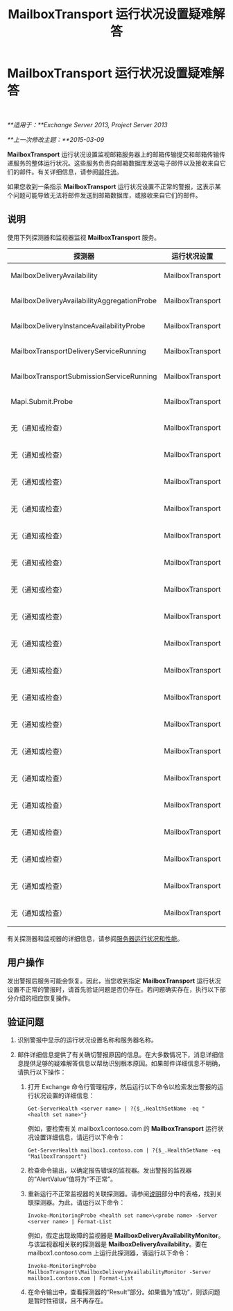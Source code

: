 ﻿---
title: MailboxTransport 运行状况设置疑难解答
TOCTitle: MailboxTransport 运行状况设置疑难解答
ms:assetid: 02bfa4cf-6929-437e-bae5-079ea1b92373
ms:mtpsurl: https://technet.microsoft.com/zh-cn/library/ms.exch.scom.mailboxtransport(v=EXCHG.150)
ms:contentKeyID: 54652320
ms.date: 10/08/2015
mtps_version: v=EXCHG.150
ms.translationtype: HT
---

# MailboxTransport 运行状况设置疑难解答

 

_**适用于：**Exchange Server 2013, Project Server 2013_

_**上一次修改主题：**2015-03-09_

**MailboxTransport** 运行状况设置监视邮箱服务器上的邮箱传输提交和邮箱传输传递服务的整体运行状况。这些服务负责向邮箱数据库发送电子邮件以及接收来自它们的邮件。有关详细信息，请参阅[邮件流](https://technet.microsoft.com/zh-cn/library/aa996349\(v=exchg.150\))。

如果您收到一条指示 **MailboxTransport** 运行状况设置不正常的警报，这表示某个问题可能导致无法将邮件发送到邮箱数据库，或接收来自它们的邮件。

## 说明

使用下列探测器和监视器监视 **MailboxTransport** 服务。


<table>
<colgroup>
<col style="width: 33%" />
<col style="width: 33%" />
<col style="width: 33%" />
</colgroup>
<thead>
<tr class="header">
<th>探测器</th>
<th>运行状况设置</th>
<th>关联监视器</th>
</tr>
</thead>
<tbody>
<tr class="odd">
<td><p>MailboxDeliveryAvailability</p></td>
<td><p>MailboxTransport</p></td>
<td><p>MailboxDeliveryAvailabilityMonitor</p></td>
</tr>
<tr class="even">
<td><p>MailboxDeliveryAvailabilityAggregationProbe</p></td>
<td><p>MailboxTransport</p></td>
<td><p>MailboxDeliveryAvailabilityAggregationMonitor</p></td>
</tr>
<tr class="odd">
<td><p>MailboxDeliveryInstanceAvailabilityProbe</p></td>
<td><p>MailboxTransport</p></td>
<td><p>MailboxDeliveryInstanceAvailabilityMonitor</p></td>
</tr>
<tr class="even">
<td><p>MailboxTransportDeliveryServiceRunning</p></td>
<td><p>MailboxTransport</p></td>
<td><p>MailboxTransportDeliveryServiceRunningMonitor</p></td>
</tr>
<tr class="odd">
<td><p>MailboxTransportSubmissionServiceRunning</p></td>
<td><p>MailboxTransport</p></td>
<td><p>MailboxTransportSubmissionServiceRunningMonitor</p></td>
</tr>
<tr class="even">
<td><p>Mapi.Submit.Probe</p></td>
<td><p>MailboxTransport</p></td>
<td><p>Mapi.Submit.Monitor</p></td>
</tr>
<tr class="odd">
<td><p>无（通知或检查）</p></td>
<td><p>MailboxTransport</p></td>
<td><p>CrashEvent.msexchangedelivery</p></td>
</tr>
<tr class="even">
<td><p>无（通知或检查）</p></td>
<td><p>MailboxTransport</p></td>
<td><p>CrashEvent.msexchangesubmission</p></td>
</tr>
<tr class="odd">
<td><p>无（通知或检查）</p></td>
<td><p>MailboxTransport</p></td>
<td><p>DeliveryBackpressureSustainedTimeMonitor</p></td>
</tr>
<tr class="even">
<td><p>无（通知或检查）</p></td>
<td><p>MailboxTransport</p></td>
<td><p>DeliveryInterceptorStoreDriverAgentPctPermFailedMonitor</p></td>
</tr>
<tr class="odd">
<td><p>无（通知或检查）</p></td>
<td><p>MailboxTransport</p></td>
<td><p>MailboxTransportUserQuarantineMonitor</p></td>
</tr>
<tr class="even">
<td><p>无（通知或检查）</p></td>
<td><p>MailboxTransport</p></td>
<td><p>MBTSubmissionInterceptorSubmissionAgentMonitor</p></td>
</tr>
<tr class="odd">
<td><p>无（通知或检查）</p></td>
<td><p>MailboxTransport</p></td>
<td><p>MSExchangeAsstAvgEventProcessingTimeSubmissionMonitor50</p></td>
</tr>
<tr class="even">
<td><p>无（通知或检查）</p></td>
<td><p>MailboxTransport</p></td>
<td><p>MSExchangeAsstAvgEventProcessingTimeSubmissionMonitor70</p></td>
</tr>
<tr class="odd">
<td><p>无（通知或检查）</p></td>
<td><p>MailboxTransport</p></td>
<td><p>PrivateWorkingSetError.msexchangedelivery</p></td>
</tr>
<tr class="even">
<td><p>无（通知或检查）</p></td>
<td><p>MailboxTransport</p></td>
<td><p>PrivateWorkingSetError.msexchangesubmission</p></td>
</tr>
<tr class="odd">
<td><p>无（通知或检查）</p></td>
<td><p>MailboxTransport</p></td>
<td><p>PrivateWorkingSetWarning.msexchangedelivery</p></td>
</tr>
<tr class="even">
<td><p>无（通知或检查）</p></td>
<td><p>MailboxTransport</p></td>
<td><p>PrivateWorkingSetWarning.msexchangesubmission</p></td>
</tr>
<tr class="odd">
<td><p>无（通知或检查）</p></td>
<td><p>MailboxTransport</p></td>
<td><p>ProcessProcessorTimeError.msexchangedelivery</p></td>
</tr>
<tr class="even">
<td><p>无（通知或检查）</p></td>
<td><p>MailboxTransport</p></td>
<td><p>ProcessProcessorTimeError.msexchangesubmission</p></td>
</tr>
<tr class="odd">
<td><p>无（通知或检查）</p></td>
<td><p>MailboxTransport</p></td>
<td><p>ProcessProcessorTimeWarning.msexchangedelivery</p></td>
</tr>
<tr class="even">
<td><p>无（通知或检查）</p></td>
<td><p>MailboxTransport</p></td>
<td><p>ProcessProcessorTimeWarning.msexchangesubmission</p></td>
</tr>
<tr class="odd">
<td><p>无（通知或检查）</p></td>
<td><p>MailboxTransport</p></td>
<td><p>SubmissionBackpressureSustainedTimeMonitor</p></td>
</tr>
<tr class="even">
<td><p>无（通知或检查）</p></td>
<td><p>MailboxTransport</p></td>
<td><p>SubmissionInterceptorSubmissionAgentPctPermFailedMonitor</p></td>
</tr>
<tr class="odd">
<td><p>无（通知或检查）</p></td>
<td><p>MailboxTransport</p></td>
<td><p>TransportDeliveryFailuresDeliveryStoreDriver560Monitor</p></td>
</tr>
</tbody>
</table>


有关探测器和监视器的详细信息，请参阅[服务器运行状况和性能](https://technet.microsoft.com/zh-cn/library/jj150551\(v=exchg.150\))。

## 用户操作

发出警报后服务可能会恢复。因此，当您收到指定 **MailboxTransport** 运行状况设置不正常的警报时，请首先验证问题是否仍存在。若问题确实存在，执行以下部分介绍的相应恢复操作。

## 验证问题

1.  识别警报中显示的运行状况设置名称和服务器名称。

2.  邮件详细信息提供了有关确切警报原因的信息。在大多数情况下，消息详细信息提供足够的疑难解答信息以帮助识别根本原因。如果邮件详细信息不明确，请执行以下操作：
    
    1.  打开 Exchange 命令行管理程序，然后运行以下命令以检索发出警报的运行状况设置的详细信息：
        
            Get-ServerHealth <server name> | ?{$_.HealthSetName -eq "<health set name>"}
        
        例如，要检索有关 mailbox1.contoso.com 的 **MailboxTransport** 运行状况设置详细信息，请运行以下命令：
        
            Get-ServerHealth mailbox1.contoso.com | ?{$_.HealthSetName -eq "MailboxTransport"}
    
    2.  检查命令输出，以确定报告错误的监视器。发出警报的监视器的“AlertValue”值将为“不正常”。
    
    3.  重新运行不正常监视器的关联探测器。请参阅[说明](troubleshooting-activesync-health-set.md)部分中的表格，找到关联探测器。为此，请运行以下命令：
        
            Invoke-MonitoringProbe <health set name>\<probe name> -Server <server name> | Format-List
        
        例如，假定出现故障的监视器是 **MailboxDeliveryAvailabilityMonitor**。与该监视器相关联的探测器是 **MailboxDeliveryAvailability**。要在 mailbox1.contoso.com 上运行此探测器，请运行以下命令：
        
            Invoke-MonitoringProbe MailboxTransport\MailboxDeliveryAvailabilityMonitor -Server mailbox1.contoso.com | Format-List
    
    4.  在命令输出中，查看探测器的“Result”部分。如果值为“成功”，则该问题是暂时性错误，且不再存在。

